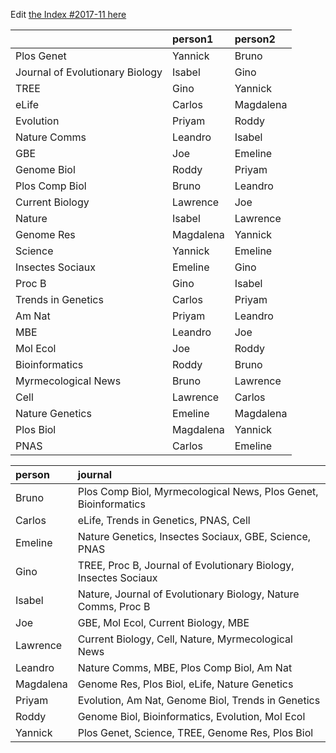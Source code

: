 Edit [the Index #2017-11 here](https://docs.google.com/document/d/10nyOxFqIfYcoqliZ6yAZO7iAEMK_1Nm4bt5MryJDxsQ/edit?usp=sharing)

|                                |person1   |person2   |
|:-------------------------------|:---------|:---------|
|Plos Genet                      |Yannick   |Bruno     |
|Journal of Evolutionary Biology |Isabel    |Gino      |
|TREE                            |Gino      |Yannick   |
|eLife                           |Carlos    |Magdalena |
|Evolution                       |Priyam    |Roddy     |
|Nature Comms                    |Leandro   |Isabel    |
|GBE                             |Joe       |Emeline   |
|Genome Biol                     |Roddy     |Priyam    |
|Plos Comp Biol                  |Bruno     |Leandro   |
|Current Biology                 |Lawrence  |Joe       |
|Nature                          |Isabel    |Lawrence  |
|Genome Res                      |Magdalena |Yannick   |
|Science                         |Yannick   |Emeline   |
|Insectes Sociaux                |Emeline   |Gino      |
|Proc B                          |Gino      |Isabel    |
|Trends in Genetics              |Carlos    |Priyam    |
|Am Nat                          |Priyam    |Leandro   |
|MBE                             |Leandro   |Joe       |
|Mol Ecol                        |Joe       |Roddy     |
|Bioinformatics                  |Roddy     |Bruno     |
|Myrmecological News             |Bruno     |Lawrence  |
|Cell                            |Lawrence  |Carlos    |
|Nature Genetics                 |Emeline   |Magdalena |
|Plos Biol                       |Magdalena |Yannick   |
|PNAS                            |Carlos    |Emeline   |




|person    |journal                                                               |
|:---------|:---------------------------------------------------------------------|
|Bruno     |Plos Comp Biol, Myrmecological News, Plos Genet, Bioinformatics       |
|Carlos    |eLife, Trends in Genetics, PNAS, Cell                                 |
|Emeline   |Nature Genetics, Insectes Sociaux, GBE, Science, PNAS |
|Gino      |TREE, Proc B, Journal of Evolutionary Biology, Insectes Sociaux       |
|Isabel    |Nature, Journal of Evolutionary Biology, Nature Comms, Proc B                         |
|Joe       |GBE, Mol Ecol, Current Biology, MBE                                   |
|Lawrence  |Current Biology, Cell, Nature, Myrmecological News                    |
|Leandro   |Nature Comms, MBE, Plos Comp Biol, Am Nat                             |
|Magdalena |Genome Res, Plos Biol, eLife, Nature Genetics                         |
|Priyam    |Evolution, Am Nat, Genome Biol, Trends in Genetics                    |
|Roddy     |Genome Biol, Bioinformatics, Evolution, Mol Ecol                      |
|Yannick   |Plos Genet, Science, TREE, Genome Res, Plos Biol                      |
